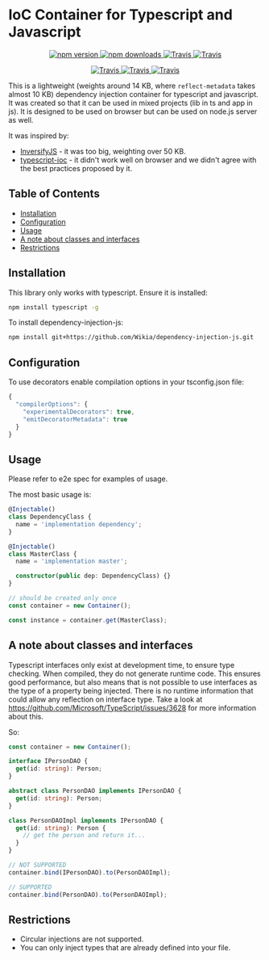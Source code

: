 # IoC Container for Typescript and Javascript

<p align="center">
    <a href="https://www.npmjs.com/package/@wikia/dependency-injection">
        <img src="https://img.shields.io/npm/v/@wikia/dependency-injection.svg" alt="npm version">
    </a>
    <a href="https://www.npmjs.com/package/@wikia/dependency-injection">
        <img src="https://img.shields.io/npm/dm/@wikia/dependency-injection.svg" alt="npm downloads">
    </a>
    <a href="https://github.com/prettier/prettier">
        <img alt="Travis" src="https://img.shields.io/badge/styled_with-prettier-ff69b4.svg">
    </a>
    <a href="https://github.com/semantic-release/semantic-release">
        <img alt="Travis" src="https://img.shields.io/badge/%20%20%F0%9F%93%A6%F0%9F%9A%80-semantic--release-e10079.svg">
    </a>
</p>

<p align="center">
    <a href="https://travis-ci.org/Wikia/dependency-injection-js">
        <img alt="Travis" src="https://travis-ci.org/Wikia/dependency-injection-js.svg?branch=master">
    </a>
    <a href="https://coveralls.io/github/Wikia/dependency-injection-js?branch=master">
        <img alt="Travis" src="https://coveralls.io/repos/github/Wikia/dependency-injection-js/badge.svg?branch=master">
    </a>
    <a href="https://snyk.io/test/github/Wikia/dependency-injection-js?targetFile=package.json">
        <img alt="Travis" src="https://snyk.io/test/github/Wikia/dependency-injection-js/badge.svg?targetFile=package.json">
    </a>
</p>

This is a lightweight (weights around 14 KB, where `reflect-metadata` takes almost 10 KB) dependency injection container for typescript and javascript.
It was created so that it can be used in mixed projects (lib in ts and app in js).
It is designed to be used on browser but can be used on node.js server as well.

It was inspired by:

- [InversifyJS](https://github.com/inversify/InversifyJS) - it was too big, weighting over 50 KB.
- [typescript-ioc](https://github.com/thiagobustamante/typescript-ioc) - it didn't work well on browser and we didn't agree with the best practices proposed by it.

## Table of Contents

- [Installation](#installation)
- [Configuration](#configuration)
- [Usage](#usage)
- [A note about classes and interfaces](#a-note-about-classes-and-interfaces)
- [Restrictions](#restrictions)

## Installation

This library only works with typescript. Ensure it is installed:

```bash
npm install typescript -g
```

To install dependency-injection-js:

```bash
npm install git+https://github.com/Wikia/dependency-injection-js.git
```

## Configuration

To use decorators enable compilation options in your tsconfig.json file:

```typescript
{
  "compilerOptions": {
    "experimentalDecorators": true,
    "emitDecoratorMetadata": true
  }
}
```

## Usage

Please refer to e2e spec for examples of usage.

The most basic usage is:

```typescript
@Injectable()
class DependencyClass {
  name = 'implementation dependency';
}

@Injectable()
class MasterClass {
  name = 'implementation master';

  constructor(public dep: DependencyClass) {}
}

// should be created only once
const container = new Container();

const instance = container.get(MasterClass);
```

## A note about classes and interfaces

Typescript interfaces only exist at development time, to ensure type checking. When compiled, they do not generate runtime code.
This ensures good performance, but also means that is not possible to use interfaces as the type of a property being injected.
There is no runtime information that could allow any reflection on interface type. Take a look at https://github.com/Microsoft/TypeScript/issues/3628 for more information about this.

So:

```typescript
const container = new Container();

interface IPersonDAO {
  get(id: string): Person;
}

abstract class PersonDAO implements IPersonDAO {
  get(id: string): Person;
}

class PersonDAOImpl implements IPersonDAO {
  get(id: string): Person {
    // get the person and return it...
  }
}

// NOT SUPPORTED
container.bind(IPersonDAO).to(PersonDAOImpl);

// SUPPORTED
container.bind(PersonDAO).to(PersonDAOImpl);
```

## Restrictions

- Circular injections are not supported.
- You can only inject types that are already defined into your file.
